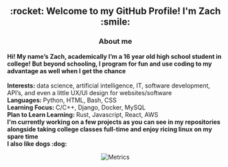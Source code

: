 <h2 align="center">:rocket: Welcome to my GitHub Profile! I'm Zach :smile:</h2>
<h3 align="center">About me</h3>
<link rel="stylesheet" href="styles.css">

<p align="left" class="lists">
<strong> Hi! My name’s Zach, academically I’m a 16 year old high school student in college! But beyond schooling, I program for fun and use coding to my advantage as well when I get the chance </strong>
<br>
<br> 
<strong> Interests: </strong>
 data science, artificial intelligence, IT, software development, API’s, and even a little UX/UI design for websites/software
<br>
<strong> Languages: </strong> 
Python, HTML, Bash, CSS
<br>
<strong> Learning Focus: </strong>
C/C++, Django, Docker, MySQL
<br>
<strong> Plan to Learn Learning:
</strong> Rust, Javascript, React, AWS
<strong>
<br>
I'm currently working on a few projects as you can see in my repositories alongside taking college classes full-time and enjoy ricing linux on my spare time
<br>
I also like dogs :dog:
</strong>
</p>
<div align="center">

![Metrics](https://metrics.lecoq.io/ZachLTech?template=classic&habits=1&stars=1&achievements=1&introduction=1&activity=1&repositories=1&base=header%2C%20activity%2C%20community%2C%20repositories%2C%20metadata&base.indepth=false&base.hireable=false&base.skip=false&repositories.batch=100&repositories.forks=false&repositories.affiliations=owner&stars=false&stars.limit=4&habits=false&habits.from=200&habits.days=14&habits.facts=true&habits.charts=false&habits.charts.type=classic&habits.trim=false&habits.languages.limit=8&habits.languages.threshold=0%25&repositories=false&repositories.featured=Smart-Mouse-Clicker%2C%20PhysicalSizeOfTheInternetSite%2C%20PortfolioLoadingPage&repositories.pinned=0&repositories.starred=0&repositories.random=0&repositories.order=featured%2C%20pinned%2C%20starred%2C%20random&achievements=false&achievements.threshold=C&achievements.secrets=true&achievements.display=detailed&achievements.limit=0&activity=false&activity.limit=5&activity.load=300&activity.days=14&activity.visibility=all&activity.timestamps=false&activity.filter=all&introduction=false&introduction.title=true&config.timezone=America%2FNew_York)

</div>